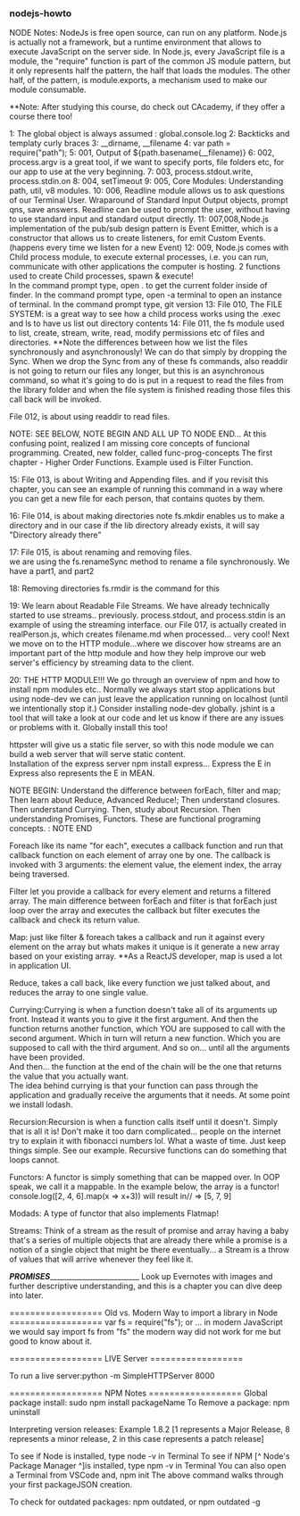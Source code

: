 ### nodejs-howto
NODE Notes:  NodeJs is free open source, can run on any platform. Node.js is actually not a framework, but a runtime environment that allows to execute JavaScript on the server side. In Node.js, every JavaScript file is a module, the "require" function is part of the common JS module pattern, but it only represents half the pattern, the half that loads the modules.  The other half, of the pattern, is module.exports, a mechanism used to make our module consumable.  

**Note: After studying this course, do check out CAcademy, if they offer a course there too!

1: The global object is always assumed : global.console.log
2: Backticks and templaty curly braces
3: __dirname, __filename
4: var path = require("path");
5: 001, Output of ${path.basename(__filename)}
6: 002, process.argv is a great tool, if we want to specify ports, file folders etc, for our app to use at the very beginning.
7: 003, process.stdout.write, process.stdin.on
8: 004, setTimeout
9:  005, Core Modules: Understanding path, util, v8 modules.
10: 006, Readline module allows us to ask questions of our Terminal User. Wraparound of Standard Input Output objects, prompt qns, save answers.
Readline can be used to prompt the user, without having to use standard input and standard output directly.
11: 007,008,Node.js implementation of the pub/sub design pattern is Event Emitter, which is a constructor that allows us to create listeners, for emit Custom Events.  (happens every time we listen for a new Event)
12: 009, Node.js comes with Child process module, to execute external processes, i.e. you can run, communicate with other applications the computer is hosting.  2 functions used to create Child processes, spawn & execute!  
In the command prompt type,   open .    to get the current folder inside of finder.
In the command prompt type,   open -a terminal to open an instance of terminal.
In the command prompt type,   git version
13: File 010, The FILE SYSTEM:  is a great way to see how a child process works using the .exec and ls to have us list out directory contents
14: File 011, the fs module used to list, create, stream, write, read, modify permissions etc of files and directories. **Note the differences between how we list the files synchronously and asynchronously! We can do that simply by dropping the Sync. When we drop the Sync from any of these fs commands, also readdir is not going to return our files any longer, but this is an asynchronous command, so what it's going to do is put in a request to read the files from the library folder and when the file system is finished reading those files this call back will be invoked.

File 012, is about using readdir to read files.

NOTE:  SEE BELOW, NOTE BEGIN AND ALL UP TO NODE END... 
At this confusing point, realized I am missing core concepts of funcional programming.  Created, new folder, called func-prog-concepts
The first chapter - Higher Order Functions.  Example used is Filter Function.  

15: File 013, is about Writing and Appending files.
and if you revisit this chapter, you can see an example of running this command in a way where you can get a new file for each person, that contains quotes by them.  

16: File 014, is about making directories
note fs.mkdir enables us to make a directory and in our case if the lib directory already exists, it will say "Directory already there"

17: File 015, is about renaming and removing files.  
we are using the fs.renameSync method to rename a file synchronously.
We have a part1, and part2 

18: Removing directories 
fs.rmdir is the command for this

19: We learn about Readable File Streams.  We have already technically started to use streams.. previously.  process.stdout, and process.stdin is an example of using the streaming interface.  our File 017, is actually created in realPerson.js, which creates filename.md when processed... very cool!    Next we move on to the HTTP module...where we discover how streams are an important part of the http module and how they help improve our web server's efficiency by streaming data to the client.

20: THE HTTP MODULE!!!
We go through an overview of npm and how to install npm modules etc.. Normally we always start stop applications but using node-dev we can just leave the application running on localhost (until we intentionally stop it.) Consider installing node-dev globally.  jshint is a tool that will take a look at our code and let us know if there are any issues or problems with it. Globally install this too!

httpster will give us a static file server, so with this node module we can build a web server that will serve static content.  
Installation of the express server npm install express... Express the E in Express also represents the E in MEAN.  

NOTE BEGIN:  Understand the difference between forEach, filter and map; Then learn about Reduce, Advanced Reduce!; Then understand closures.  
Then understand Currying.  Then, study about Recursion.  Then understanding Promises, Functors.
These are functional programing concepts.
: NOTE END

Foreach like its name "for each", executes a callback function and run that callback function on each element of array one by one.  The callback is invoked with 3 arguments:  the element value, the element index, the array being traversed.

Filter let you provide a callback for every element and returns a filtered array.  The main difference between forEach and filter is that forEach just loop over the array and executes the callback but filter executes the callback and check its return value. 

Map: just like filter & foreach takes a callback and run it against every element on the array but whats makes it unique is it generate a new array based on your existing array.  **As a ReactJS developer, map is used a lot in application UI.

Reduce, takes a call back, like every function we just talked about, and reduces the array to one single value.  

Currying:Currying is when a function doesn't take all of its arguments up front. Instead it wants you to give it the first argument.   And then the function returns another function, which YOU are supposed to call with the second argument. Which in turn will return a new function.   Which you are supposed to call with the third argument.  And so on... until all the arguments have been provided.  
And then... the function at the end of the chain will be the one that returns the value that you actually want.  
The idea behind currying is that your function can pass through the application and gradually receive the arguments that it needs.  At some point we install lodash. 

Recursion:Recursion is when a function calls itself until it doesn't.  Simply that is all it is!  Don't make it too darn complicated... people on the internet try to explain it with fibonacci numbers lol.  What a waste of time.  Just keep things simple.  See our example.  Recursive functions can do something that loops cannot.

Functors:  A functor is simply something that can be mapped over.  In OOP speak, we call it a mappable.  In the example below, the array is a functor!
console.log([2, 4, 6].map(x => x+3))
will result in// => [5, 7, 9]

Modads: A type of functor that also implements Flatmap!   

Streams: Think of a stream as the result of promise and array having a baby that's a series of multiple objects that are already there while a promise is a notion of a single object that might be there eventually... a Stream is a throw of values that will arrive whenever they feel like it.  




_________________PROMISES__________________________________________
Look up Evernotes with images and further descriptive understanding, and this is a chapter you can dive deep into later.  



==================   Old vs. Modern Way to import a library in Node ==================
var fs = require("fs");
                     or ... in modern JavaScript we would say
import fs from "fs"
                     the modern way did not work for me but good to know about it.






==================   LIVE Server ==================

To run a live server:python -m SimpleHTTPServer 8000

==================   NPM Notes ==================
Global package install:  sudo npm install packageName
To Remove a package: npm uninstall

Interpreting version releases: Example 1.8.2 [1 represents a Major Release, 8 represents a minor release, 2 in this case represents a patch release]

To see if Node is installed, type node -v in Terminal
To see if NPM [^ Node's Package Manager ^]is installed, type npm -v in Terminal
You can also open a Terminal from VSCode and, 
     npm init 
The above command walks through your first packageJSON creation.  

To check for outdated packages: npm outdated, or npm outdated -g
